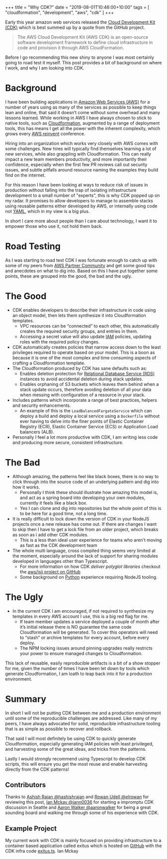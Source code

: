 +++
title = "Why CDK?"
date = "2019-08-01T10:46:00+10:00"
tags = [ "cloudformation", "development", "aws", "cdk" ]
+++

Early this year amazon web services released the [Cloud Development Kit (CDK)](https://aws.amazon.com/cdk/) which is best summed up by a quote from the GitHub project.

> The AWS Cloud Development Kit (AWS CDK) is an open-source software development framework to define cloud infrastructure in code and provision it through AWS CloudFormation.

Before I go recommending this new shiny to anyone I was most certainly going to road test it myself. This post provides a bit of background on where I work, and why I am looking into CDK.

# Background

I have been building applications in [Amazon Web Services (AWS)](https://aws.amazon.com/) for a number of years using as many of the services as possible to keep things lean and online, that said it doesn’t come without some overhead and many lessons learned. While working in AWS I have always chosen to stick to native tools, such as [Cloudformation](https://aws.amazon.com/cloudformation/), augmented by a range of deployment tools, this has means I get all the power with the inherent complexity, which grows every [AWS reinvent](https://reinvent.awsevents.com/) conference.

Hiring into an organization which works very closely with AWS comes with some challenges. New hires will typically find themselves learning a lot of new services, while also grappling with Cloudformation. This can really impact a new team members productivity, and more importantly their confidence, especially when the first few PR reviews call out security issues, and subtle pitfalls around resource naming the examples they build find on the internet.

For this reason I have been looking at ways to reduce risk of issues in production without falling into the trap of isolating infrastructure development to a small number of "experts", this is why CDK popped up on my radar. It promises to allow developers to manage to assemble stacks using reusable patterns either developed by AWS, or internally using code not [YAML](https://en.wikipedia.org/wiki/YAML), which in my view is a big plus.

In short I care more about people than I care about technology, I want it to empower those who use it, not hold them back.

# Road Testing

As I was starting to road test CDK I was fortunate enough to catch up with some of my peers from [AWS Partner Community](https://aws.amazon.com/partners/ambassadors/) and get some good tips and anecdotes on what to dig into. Based on this I have put together some points, these are grouped into the good, the bad and the ugly.

# The Good
- CDK enables developers to describe their infrastructure in code using an object model, then lets them synthesize it into Cloudformation templates. 
    - VPC resources can be “connected” to each other, this automatically creates the required security groups, and entries in them.
    - Accessing a secret value will also update [IAM](https://aws.amazon.com/iam/) policies, updating roles with the required policy changes.
- CDK automatically creates policies that narrow access down to the least privileges required to operate based on your model. This is a boon as because it is one of the most complex and time consuming aspects of crafting a Cloudformation template.
- The Cloudformation produced by CDK has sane defaults such as:
    - Enables deletion protection for [Relational Database Service (RDS)](https://aws.amazon.com/rds/) instances to avoid accidental deletion during stack updates.
    - Enables orphaning of S3 buckets which leaves them behind when a stack update occurs, therefore avoiding deletion of all your data when messing with configuration of a resource in your stack.
- Includes patterns which incorporate a range of best practices, helpers and security enhancements. 
    - An example of this is the `LoadBalancedFargateService` which can deploy a build and deploy a local service using a `Dockerfile` without ever having to delve into the finer points of Elastic Container Registry (ECR), Elastic Container Service (ECS) or Application Load balancers (ALB).
- Personally I feel a lot more productive with CDK, I am writing less code and producing more secure, consistent infrastructure.

# The Bad
- Although amazing, the patterns feel like black boxes, there is no way to click through into the source code of an underlying pattern and dig into how it works.
    - Personally I think these should illustrate how amazing this model is, and act as a spring board into developing your own modules, currently it feels like a black box.
    - Yes I can clone and dig into repositories but the whole point of this is to be here for a good time, not a long time.
- It is really difficult to lock down the version of CDK in your NodeJS projects once a new release has come out. If there are changes I want to skip then I have to get a lock file from an older project, which breaks as soon as i add other CDK modules.
    - This is a less than ideal user experience for teams who aren’t moving as fast as the CDK development team
- The whole multi language, cross compiled thing seems very limited at the moment, especially around the lack of support for sharing modules developed in languages other than Typescript. 
    - For more information on how CDK *deliver polyglot libraries* checkout the [aws/jsii project on GitHub](https://github.com/aws/jsii)
    - Some background on [Python](https://github.com/aws/aws-cdk/issues/972#issuecomment-502715577) experience requiring NodeJS tooling.

# The Ugly
- In the current CDK I am encouraged, if not required to synthesize my templates in every AWS account I use, this is a big red flag for me.
    - If team member updates a service deployed a couple of month after it’s initial release there is NO guarantee the same code Cloudformation will be generated. To cover this operators will need to “stash” or archive templates for every account, before every deploy.
    - The NPM locking issues around pinning upgrades really restricts your power to ensure managed changes to Cloudformation.

This lack of reusable, easily reproducible artifacts is a bit of a show stopper for me, given the number of times I have been let down by tools which generate Cloudformation, I am loath to leap back into it for a production environment.

# Summary

In short I will not be putting CDK between me and a production environment until some of the reproducible challenges are addressed. Like many of my peers, I have always advocated for solid, reproducible infrastructure tooling that is as simple as possible to recover and rollback. 

That said I will most definitely be using CDK to quickly generate Cloudformation, especially generating IAM policies with least privileged, and harvesting some of the great ideas, and tricks from the patterns.

Lastly I would strongly recommend using Typescript to develop CDK scripts, this will ensure you get the most reuse and enable harvesting directly from the CDK patterns!

## Contributors

Thanks to [Ashish Rajan @hashishrajan](https://twitter.com/hashishrajan) and [Rowan Udell @elrowan](https://twitter.com/elrowan) for reviewing this post, [Ian Mckay @iann0036](https://twitter.com/iann0036) for starting a impromptu CDK discussion in Seattle and [Aaron Walker @aaronwalker](https://twitter.com/aaronwalker) for being a great sounding board and walking me through some of his experience with CDK.

## Example Project

My current work with CDK is mainly focused on providing infrastructure to a container based application called exitus which is hosted on [GitHub](https://github.com/wolfeidau/exitus) with the CDK infra code [exitus.ts](https://github.com/wolfeidau/exitus/blob/master/infra/exitus.ts).
Ian Mckay